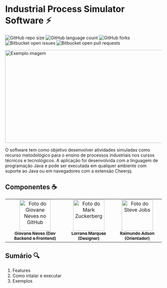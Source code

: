 # Industrial Process Simulator Software ⚡

![GitHub repo size](https://img.shields.io/github/repo-size/giovaneneves7/Industrial-Process-Simulator-Software?style=for-the-badge)
![GitHub language count](https://img.shields.io/github/languages/count/giovaneneves7/Industrial-Process-Simulator-Software?style=for-the-badge)
![GitHub forks](https://img.shields.io/github/forks/giovaneneves7/Industrial-Process-Simulator-Software?style=for-the-badge)
![Bitbucket open issues](https://img.shields.io/bitbucket/issues/giovaneneves7/Industrial-Process-Simulator-Software?style=for-the-badge)
![Bitbucket open pull requests](https://img.shields.io/bitbucket/pr-raw/giovaneneves7/Industrial-Process-Simulator-Software?style=for-the-badge)

<img src="https://images.pexels.com/photos/3862132/pexels-photo-3862132.jpeg?auto=compress&cs=tinysrgb&w=1260&h=750&dpr=1" alt="Exemplo imagem" width="800" height="300">

O software tem como objetivo desenvolver atividades simuladas como recurso  metodológico para o ensino de processos industriais nos cursos técnicos e  tecnológicos. A aplicação foi desenvolvida com a linguagem de programação Java e pode ser executada em qualquer ambiente com suporte ao Java ou em navegadores com a extensão Cheerpj.

## Componentes ☕️

<table>
  <tr>
    <td align="center">
      <a href="#" title="defina o titulo do link">
        <img src="https://avatars.githubusercontent.com/u/123518676?v=4" width="100px;" alt="Foto do Giovane Neves no GitHub"/><br>
        <sub>
          <b>Giovane Neves (Dev Backend e Frontend)</b>
        </sub>
      </a>
    </td>
    <td align="center">
      <a href="#" title="defina o titulo do link">
        <img src="https://cdn-icons-png.flaticon.com/512/9187/9187604.png" width="100px;" alt="Foto do Mark Zuckerberg"/><br>
        <sub>
          <b>Lorrane Marques (Designer)</b>
        </sub>
      </a>
    </td>
    <td align="center">
      <a href="#" title="defina o titulo do link">
        <img src="https://cdn-icons-png.flaticon.com/512/9187/9187604.png" width="100px;" alt="Foto do Steve Jobs"/><br>
        <sub>
          <b>Raimundo Adson (Orientador)</b>
        </sub>
      </a>
    </td>
  </tr>
</table>

## Sumário 🔍
1. Features
2. Como intalar e executar
3. Exemplos

